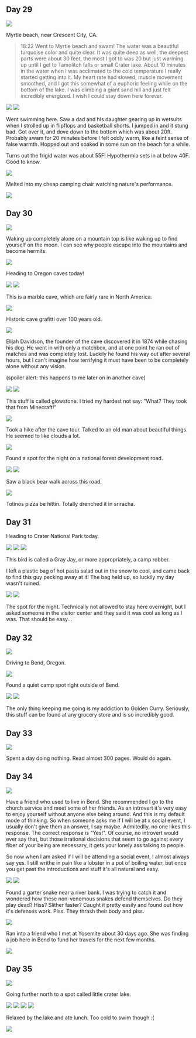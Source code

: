 ## Day 29

<img src="/img/trips/west-coast-2024/0527-1.jpg">

Myrtle beach, near Crescent City, CA. 

> 18:22
> Went to Myrtle beach and swam! The water was a beautiful turquoise color and quite clear. It was quite deep as well, the deepest parts were about 30 feet, the most I got to was 20 but just warming up until I get to Tamolitch falls or small Crater lake. About 10 minutes in the water when I was acclimated to the cold temperature I really started getting into it. My heart rate had slowed, muscle movement smoothed, and I got this somewhat of a euphoric feeling while on the bottom of the lake. I was climbing a giant sand hill and just felt incredibly energized. I wish I could stay down here forever. 

<img src="/img/trips/west-coast-2024/0527-2.jpg">
<img src="/img/trips/west-coast-2024/0527-3.jpg">

Went swimming here. Saw a dad and his daughter gearing up in wetsuits when I strolled up in flipflops and basketball shorts. I jumped in and it stung bad. Got over it, and dove down to the bottom which was about 20ft. Probably swam for 20 minutes before I felt oddly warm, like a feint sense of false warmth. Hopped out and soaked in some sun on the beach for a while.

Turns out the frigid water was about 55F! Hypothermia sets in at below 40F. Good to know.

<img src="/img/trips/west-coast-2024/0527-4.jpg">

Melted into my cheap camping chair watching nature's performance.

<img src="/img/trips/west-coast-2024/0527-6.jpg">

## Day 30

<img src="/img/trips/west-coast-2024/0528-1.jpg">

Waking up completely alone on a mountain top is like waking up to find yourself on the moon. I can see why people escape into the mountains and become hermits.

<img src="/img/trips/west-coast-2024/0528-3.jpg">

Heading to Oregon caves today!

<img src="/img/trips/west-coast-2024/0528-2.jpg">
<img src="/img/trips/west-coast-2024/0528-4.jpg">

This is a marble cave, which are fairly rare in North America. 

<img src="/img/trips/west-coast-2024/0528-5.jpg">
 
Historic cave grafitti over 100 years old. 

<img src="/img/trips/west-coast-2024/0528-6.jpg">

Elijah Davidson, the founder of the cave discovered it in 1874 while chasing his dog. He went in with only a matchbox, and at one point he ran out of matches and was completely lost. Luckily he found his way out after several hours, but I can't imagine how terrifying it must have been to be completely alone without any vision.

(spoiler alert: this happens to me later on in another cave)

<img src="/img/trips/west-coast-2024/0528-7.jpg">
<img src="/img/trips/west-coast-2024/0528-8.jpg">

This stuff is called glowstone. I tried my hardest not say: "What? They took that from Minecraft!"

<img src="/img/trips/west-coast-2024/0528-9.jpg">

Took a hike after the cave tour. Talked to an old man about beautiful things. He seemed to like clouds a lot.

<img src="/img/trips/west-coast-2024/0528-13.jpg">

Found a spot for the night on a national forest development road.

<img src="/img/trips/west-coast-2024/0528-10.jpg">
<img src="/img/trips/west-coast-2024/0528-11.jpg">

Saw a black bear walk across this road. 

<img src="/img/trips/west-coast-2024/0528-12.jpg">

Totinos pizza be hittin. Totally drenched it in sriracha.

## Day 31

Heading to Crater National Park today.

<img src="/img/trips/west-coast-2024/0529-1.jpg">
<img src="/img/trips/west-coast-2024/0529-2.jpg">
<img src="/img/trips/west-coast-2024/0529-3.jpg">

This bird is called a Gray Jay, or more appropriately, a camp robber. 

I left a plastic bag of hot pasta salad out in the snow to cool, and came back to find this guy pecking away at it! The bag held up, so luckily my day wasn't ruined.

<img src="/img/trips/west-coast-2024/0529-4.jpg">
<img src="/img/trips/west-coast-2024/0529-5.jpg">

The spot for the night. Technically not allowed to stay here overnight, but I asked someone in the visitor center and they said it was cool as long as I was. That should be easy... 

## Day 32

<img src="/img/trips/west-coast-2024/0530-1.jpg">

Driving to Bend, Oregon.

<img src="/img/trips/west-coast-2024/0530-2.jpg">

Found a quiet camp spot right outside of Bend.

<img src="/img/trips/west-coast-2024/0530-3.jpg">
<img src="/img/trips/west-coast-2024/0530-4.jpg">

The only thing keeping me going is my addiction to Golden Curry. Seriously, this stuff can be found at any grocery store and is so incredibly good. 

## Day 33

<img src="/img/trips/west-coast-2024/0601-1.jpg">

Spent a day doing nothing. Read almost 300 pages. Would do again.

## Day 34

<img src="/img/trips/west-coast-2024/0602-2.jpg">

Have a friend who used to live in Bend. She recommended I go to the church service and meet some of her friends. As an introvert it's very easy to enjoy yourself without anyone else being around. And this is my default mode of thinking. So when someone asks me if I will be at x social event, I usually don't give them an answer, I say maybe. Admitedlly, no one likes this response. The correct response is "Yes!". Of course, no introvert would ever say that, but those irrational decisions that seem to go against every fiber of your being are necessary, it gets your lonely ass talking to people.

So now when I am asked if I will be attending a social event, I almost always say yes. I still writhe in pain like a lobster in a pot of boiling water, but once you get past the introductions and stuff it's all natural and easy.

<img src="/img/trips/west-coast-2024/0602-3.jpg">
<img src="/img/trips/west-coast-2024/0602-4.jpg">

Found a garter snake near a river bank. I was trying to catch it and wondered how these non-venomous snakes defend themselves. Do they play dead? Hiss? Slither faster? Caught it pretty easily and found out how it's defenses work. Piss. They thrash their body and piss. 
 
<img src="/img/trips/west-coast-2024/0602-5.jpg">

Ran into a friend who I met at Yosemite about 30 days ago. She was finding a job here in Bend to fund her travels for the next few months.

<img src="/img/trips/west-coast-2024/0602-6.jpg">

## Day 35

<img src="/img/trips/west-coast-2024/0603-1.jpg">

Going further north to a spot called little crater lake.

<img src="/img/trips/west-coast-2024/0603-2.jpg">
<img src="/img/trips/west-coast-2024/0603-3.jpg">
<img src="/img/trips/west-coast-2024/0603-4.jpg">
<img src="/img/trips/west-coast-2024/0603-5.jpg">

Relaxed by the lake and ate lunch. Too cold to swim though :(

<img src="/img/trips/west-coast-2024/0603-6.gif">

